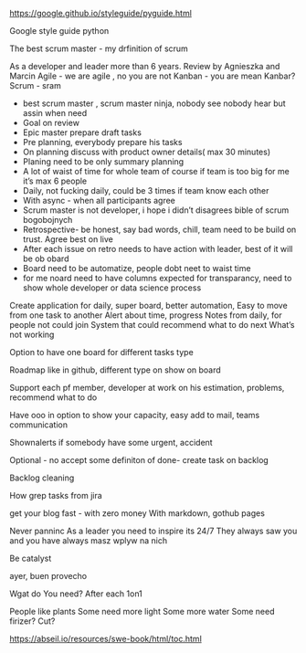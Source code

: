 https://google.github.io/styleguide/pyguide.html

Google style guide python

The best scrum master - my drfinition of scrum

As a developer and leader more than 6 years.
Review by Agnieszka and Marcin
Agile - we are agile , no you are not
Kanban - you are mean Kanbar?
Scrum - sram
* best scrum master , scrum master ninja, nobody see nobody hear  but assin when need
* Goal on review 
* Epic master prepare draft tasks
* Pre planning, everybody prepare his tasks
* On planning discuss with product owner details( max 30 minutes)
* Planing need to be only summary planning
* A lot of waist of time for whole team of course if team is too big for me it’s max 6 people
* Daily, not fucking daily, could be 3 times if team know each other
* With async - when all participants agree
* Scrum master is not developer, i hope i didn’t disagrees bible of scrum bogobojnych
* Retrospective- be honest, say bad words, chill, team need to be build on trust. Agree best on live
* After each issue on retro needs to have action with leader, best of it will be ob obard
* Board need to be automatize, people dobt neet to waist time
* for me noard need to have columns expected for transparancy, need to show whole developer or data science process

Create application for daily, super board,
better automation,
Easy to move from one task to another 
Alert about time, progress
Notes from daily, for people not could join
System that could recommend what to do next
What’s not working

Option to have one board for different tasks type


Roadmap like in github, different type on show on board

Support each pf member, developer at work on his estimation, problems, recommend what to do

Have ooo in option to show your capacity, easy add to mail, teams communication 

Shownalerts if somebody have some urgent, accident 

Optional - no accept some definiton of done- create task on backlog

Backlog cleaning


How grep tasks from jira


get your blog fast - with zero money
With markdown, gothub pages


Never panninc
As a leader you need to inspire its 24/7 
They always saw you and you have always masz wplyw na nich

Be catalyst


ayer, buen provecho

Wgat do You need? After each 1on1


People like plants
Some need more light
Some more water
Some need firizer? Cut?


https://abseil.io/resources/swe-book/html/toc.html

